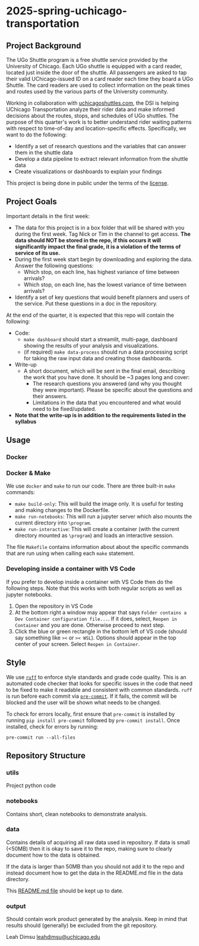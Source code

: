# 2025-spring-uchicago-transportation

## Project Background

The UGo Shuttle program is a free shuttle service provided by the University of Chicago. Each UGo shuttle is equipped with a card reader, located just inside the door of the shuttle. All passengers are asked to tap their valid UChicago-issued ID on a card reader each time they board a UGo Shuttle. The card readers are used to collect information on the peak times and routes used by the various parts of the University community.

Working in collaboration with [uchicagoshuttles.com](uchicagoshuttles.com), the DSI is helping UChicago Transportation analyze their rider data and make informed decisions about the routes, stops, and schedules of UGo shuttles. The purpose of this quarter's work is to better understand rider waiting patterns with respect to time-of-day and location-specific effects. Specifically, we want to do the following:

- Identify a set of research questions and the variables that can answer them in the shuttle data
- Develop a data pipeline to extract relevant information from the shuttle data
- Create visualizations or dashboards to explain your findings

This project is being done in public under the terms of the [license](./LICENSE). 


## Project Goals

Important details in the first week:
- The data for this project is in a box folder that will be shared with you during the first week. Tag Nick or Tim in the channel to get access. **The data should NOT be stored in the repo, if this occurs it will significantly impact the final grade, it is a violation of the terms of service of its use.**
- During the first week start begin by downloading and exploring the data. Answer the following questions:
  - Which stop, on each line, has highest variance of time between arrivals?
  - Which stop, on each line, has the lowest variance of time between arrivals?
- Identify a set of key questions that would benefit planners and users of the service. Put these questions in a doc in the repository.


At the end of the quarter, it is expected that this repo will contain the following:
  - Code: 
    - `make dashboard` should start a streamlit, multi-page, dashboard showing the results of your analysis and visualizations.
    - (if required) `make data-process` should run a data processing script for taking the raw input data and creating those dashboards.
  - Write-up
    - A short document, which will be sent in the final email, describing the work that you have done. It should be ~3 pages long and cover:
      - The research questions you answered (and why you thought they were important). Please be specific about the questions and their answers.
      - Limitations in the data that you encountered and what would need to be fixed/updated.
  - **Note that the write-up is in addition to the requirements listed in the syllabus**

## Usage

### Docker

### Docker & Make

We use `docker` and `make` to run our code. There are three built-in `make` commands:

* `make build-only`: This will build the image only. It is useful for testing and making changes to the Dockerfile.
* `make run-notebooks`: This will run a jupyter server which also mounts the current directory into `\program`.
* `make run-interactive`: This will create a container (with the current directory mounted as `\program`) and loads an interactive session. 

The file `Makefile` contains information about about the specific commands that are run using when calling each `make` statement.

### Developing inside a container with VS Code

If you prefer to develop inside a container with VS Code then do the following steps. Note that this works with both regular scripts as well as jupyter notebooks.

1. Open the repository in VS Code
2. At the bottom right a window may appear that says `Folder contains a Dev Container configuration file...`. If it does, select, `Reopen in Container` and you are done. Otherwise proceed to next step. 
3. Click the blue or green rectangle in the bottom left of VS code (should say something like `><` or `>< WSL`). Options should appear in the top center of your screen. Select `Reopen in Container`.




## Style
We use [`ruff`](https://docs.astral.sh/ruff/) to enforce style standards and grade code quality. This is an automated code checker that looks for specific issues in the code that need to be fixed to make it readable and consistent with common standards. `ruff` is run before each commit via [`pre-commit`](https://pre-commit.com/). If it fails, the commit will be blocked and the user will be shown what needs to be changed.

To check for errors locally, first ensure that `pre-commit` is installed by running `pip install pre-commit` followed by `pre-commit install`. Once installed, check for errors by running:
```
pre-commit run --all-files
```

## Repository Structure

### utils
Project python code

### notebooks
Contains short, clean notebooks to demonstrate analysis.

### data

Contains details of acquiring all raw data used in repository. If data is small (<50MB) then it is okay to save it to the repo, making sure to clearly document how to the data is obtained.

If the data is larger than 50MB than you should not add it to the repo and instead document how to get the data in the README.md file in the data directory. 

This [README.md file](/data/README.md) should be kept up to date.

### output
Should contain work product generated by the analysis. Keep in mind that results should (generally) be excluded from the git repository.

Leah Dimsu leahdimsu@uchicago.edu
